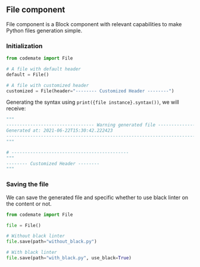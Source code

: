 ## File component

File component is a Block component with relevant capabilities to make Python files
generation simple.

### Initialization

```python
from codemate import File

# A file with default header
default = File()

# A file with customized header
customized = File(header="-------- Customized Header --------")

```

Generating the syntax using `print({file instance}.syntax())`, we will receive:

```python
"""
--------------------------------- Warning generated file ---------------------------------
Generated at: 2021-06-22T15:30:42.222423
------------------------------------------------------------------------------------------
"""

# --------------------------------------------
"""
-------- Customized Header --------
"""

```

### Saving the file

We can save the generated file and specific whether to use black linter on the content
or not.

```python
from codemate import File

file = File()

# Without black linter
file.save(path="without_black.py")

# With black linter
file.save(path="with_black.py", use_black=True)

```
